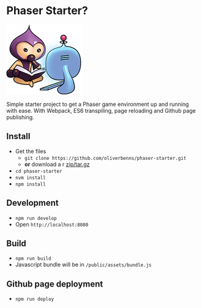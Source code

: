 # Phaser Starter?

![Phaser avatar studying](./public/assets/img/study.png)

Simple starter project to get a Phaser game environment up and running with ease. With Webpack, ES6 transpiling, page reloading and Github page publishing.

## Install
- Get the files
  - `git clone https://github.com/oliverbenns/phaser-starter.git`
  - **or** download a r [zip/tar.gz](https://github.com/oliverbenns/phaser-starter/releases)
- `cd phaser-starter`
- `nvm install`
- `npm install`

## Development
- `npm run develop`
- Open `http://localhost:8080`

## Build
- `npm run build`
- Javascript bundle will be in `/public/assets/bundle.js`

## Github page deployment
- `npm run deploy`
